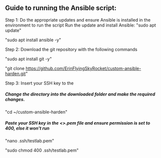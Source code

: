 ## Guide to running the Ansible script:

Step 1: Do the appropriate updates and ensure Ansible is installed in the environment to run the script
Run the update and install Ansible:
"sudo apt update"

"sudo apt install ansible -y"

Step 2: Download the git repository with the following commands

"sudo apt install git -y"

"git clone https://github.com/ErinFlyingSkyRocket/custom-ansible-harden.git"

Step 3: Insert your SSH key to the
##### Change the directory into the downloaded folder and make the required changes.

"cd ~/custom-ansible-harden"

##### Paste your SSH key in the <<Your desired key name>>.pem file and ensure permission is set to 400, else it won't run

"nano .ssh/testlab.pem"

"sudo chmod 400 .ssh/testlab.pem"
